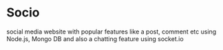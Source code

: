 # Socio
 social media website with popular features like a post, comment etc using Node.js, Mongo DB and also a chatting feature using socket.io
